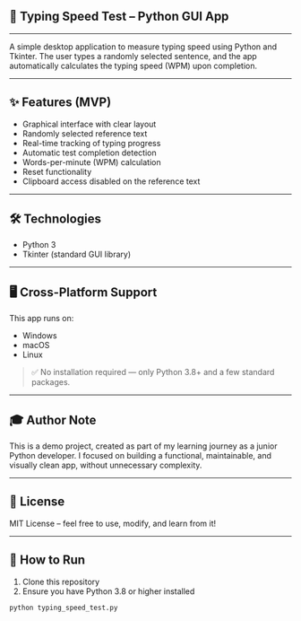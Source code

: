 ## 📄 Typing Speed Test – Python GUI App
---
A simple desktop application to measure typing speed using Python and Tkinter.
The user types a randomly selected sentence, and the app automatically calculates the typing speed (WPM) upon completion.

---
## ✨ Features (MVP)
- Graphical interface with clear layout
- Randomly selected reference text
- Real-time tracking of typing progress
- Automatic test completion detection
- Words-per-minute (WPM) calculation
- Reset functionality
- Clipboard access disabled on the reference text

---
## 🛠️ Technologies
- Python 3
- Tkinter (standard GUI library)

---
## 🖥️ Cross-Platform Support

This app runs on:

- Windows
- macOS
- Linux

> ✅ No installation required — only Python 3.8+ and a few standard packages.

---
## 🎓 Author Note

This is a demo project, created as part of my learning journey as a junior Python developer.
I focused on building a functional, maintainable, and visually clean app, without unnecessary complexity.

---
## 📝 License

MIT License – feel free to use, modify, and learn from it!

---
## 🚀 How to Run
1. Clone this repository
2. Ensure you have Python 3.8 or higher installed

```bash
python typing_speed_test.py
```
